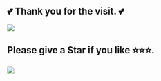 ##  💕 Thank you for the visit.  💕
![](http://profile-counter.glitch.me/chaos-zhu/count.svg)
<!-- 部署状态
![deploy](https://github.com/chaos-zhu/chaos-zhu-vuepress/workflows/deploy/badge.svg?branch=master&event=push) 
-->

<!-- 语言统计.  
<p>
  <a href="https://github.com/chaos-zhu/easynode">
    <img align="center" src="https://github-readme-stats.anuraghazra1.vercel.app/api/top-langs/?username=chaos-zhu&langs_count=10&layout=compact&theme=material-palenight" />
  </a>
</p>
-->

## Please give a Star if you like ⭐⭐⭐.
<p>
  <a href="https://github.com/chaos-zhu/easynode">
    <img align="center" src="https://github-readme-stats.anuraghazra1.vercel.app/api/pin/?username=chaos-zhu&repo=easynode&theme=material-palenight" />
  </a>
</p>

<!--
[![](https://activity-graph.herokuapp.com/graph?username=chaos-zhu&theme=github)](https://activity-graph.herokuapp.com/graph?username=chaos-zhu&theme=github)
 -->

<!-- - 🌱 I’m currently learning [vue3.0](https://github.com/chaos-zhu/vue3-todolist) & CI -->
<!-- - 🤔  3 Years of experiences working with <font color=#020>Web</font>
- 📫 My blog: [https://zhulijun.club](https://zhulijun.club) -->

<!--  ![chaos-zhu's github stats](https://github-readme-stats.vercel.app/api/top-langs/?username=chaos-zhu&show_icons=true&theme=gruvbox&layout=compact)
 -->

<!--
<img alt="mysql" src="https://img.shields.io/badge/-MySQL-F05032?style=flat-square&logo=mysql&logoColor=white" />
<img alt="java" src="https://img.shields.io/badge/-Java-E34A86?style=flat-square&logo=java&logoColor=white" />
<img alt="go" src="https://img.shields.io/badge/-Golang-007ACC?style=flat-square&logo=go&logoColor=white" />
<img alt="kotlin" src="https://img.shields.io/badge/-Kotlin-007ACC?style=flat-square&logo=kotlin&logoColor=white" />
<img alt="python" src="https://img.shields.io/badge/-Python-E34A86?style=flat-square&logo=python&logoColor=white" />
<img alt="android" src="https://img.shields.io/badge/-Android-F05032?style=flat-square&logo=android&logoColor=white" />
<img alt="flutter" src="https://img.shields.io/badge/-Flutter-E34A86?style=flat-square&logo=flutter&logoColor=white" />
<img alt="spring" src="https://img.shields.io/badge/-Spring-E34A86?style=flat-square&logo=spring&logoColor=white" />
<img alt="springboot" src="https://img.shields.io/badge/-SpringBoot-E34A86?style=flat-square&logo=springboot&logoColor=white" />
<img alt="sqlite" src="https://img.shields.io/badge/-SQLite-E34A86?style=flat-square&logo=sqlite&logoColor=white" />
<img alt="mariadb" src="https://img.shields.io/badge/-MariaDB-E34A86?style=flat-square&logo=mariadb&logoColor=white" />
<img alt="manjaro" src="https://img.shields.io/badge/-Manjaro-E34A86?style=flat-square&logo=manjaro&logoColor=white" />
<img alt="macos" src="https://img.shields.io/badge/-macOS-E34A86?style=flat-square&logo=macos&logoColor=white" />
<img alt="windows" src="https://img.shields.io/badge/-Windows-E34A86?style=flat-square&logo=windows&logoColor=white" />
<img alt="apache" src="https://img.shields.io/badge/-Apache-E34A86?style=flat-square&logo=apache&logoColor=white" />
<img alt="synology" src="https://img.shields.io/badge/-Synology-E34A86?style=flat-square&logo=synology&logoColor=white" />
<p>
  <img alt="React" src="https://img.shields.io/badge/-React-45b8d8?style=flat-square&logo=react&logoColor=white" />
  <img alt="ReactNative" src="https://img.shields.io/badge/-ReactNative-45b8d8?style=flat-square&logo=reactnative&logoColor=white" />
  <img alt="Docker" src="https://img.shields.io/badge/-Docker-46a2f1?style=flat-square&logo=docker&logoColor=white" />
  <img alt="git" src="https://img.shields.io/badge/-Git-F05032?style=flat-square&logo=git&logoColor=white" />
  <img alt="npm" src="https://img.shields.io/badge/-NPM-CB3837?style=flat-square&logo=npm&logoColor=white" />
  <img alt="html5" src="https://img.shields.io/badge/-HTML5-E34F26?style=flat-square&logo=html5&logoColor=white" />
  <img alt="javascript" src="https://img.shields.io/badge/-JavaScript-F05032?style=flat-square&logo=javascript&logoColor=white" />
  <img alt="typescript" src="https://img.shields.io/badge/-TypeScript-007ACC?style=flat-square&logo=typescript&logoColor=white" />
  <img alt="nginx" src="https://img.shields.io/badge/-Nginx-E34A86?style=flat-square&logo=nginx&logoColor=white" />
  <img alt="markdown" src="https://img.shields.io/badge/-Markdown-E34A86?style=flat-square&logo=markdown&logoColor=white" />
  <img alt="linux" src="https://img.shields.io/badge/-Linux-E34A86?style=flat-square&logo=linux&logoColor=white" />
  <img alt="centos" src="https://img.shields.io/badge/-CentOS-E34A86?style=flat-square&logo=centos&logoColor=white" />
  <img alt="ubuntu" src="https://img.shields.io/badge/-Ubuntu-E34A86?style=flat-square&logo=ubuntu&logoColor=white" />
  <img alt="debian" src="https://img.shields.io/badge/-Debian-E34A86?style=flat-square&logo=debian&logoColor=white" />
  <img alt="jenkins" src="https://img.shields.io/badge/-Jenkins-E34A86?style=flat-square&logo=jenkins&logoColor=white" />
</p>
 -->
